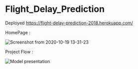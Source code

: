 # Flight_Delay_Prediction
Deployed
https://flight-delay-prediction-2018.herokuapp.com/

HomePage :

![Screenshot from 2020-10-19 13-31-23](https://user-images.githubusercontent.com/63186019/96418138-f3dba680-120f-11eb-8736-1ded0ee82b0e.png)

Project Flow : 

![Model presentation](https://user-images.githubusercontent.com/63186019/95994682-35ee9c00-0e4e-11eb-905f-f9c0c1d9f6c4.png)

